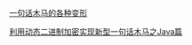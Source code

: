 [一句话木马的各种变形](https://mp.weixin.qq.com/s?__biz=MzI2OTMzNjg4OQ==&mid=2247484432&idx=1&sn=e7748a9bf05e052e5e9561126e720f78&chksm=eae0ac46dd972550cdb469b2432432c24f61601aead1b9935ed8eb852137396172887c2597fd&mpshare=1&scene=1&srcid=0709ZPz5cq4y3HZwdUsHOqiA#rd)

[利用动态二进制加密实现新型一句话木马之Java篇](https://xz.aliyun.com/t/2744?accounttraceid=628bf354-0c88-4efd-a9ee-40354b246a47)
